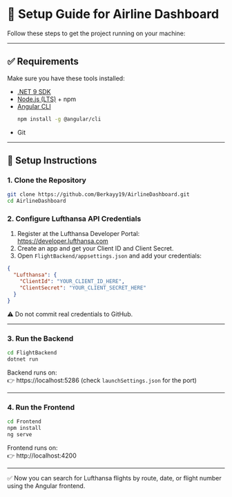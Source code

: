 # 🚀 Setup Guide for Airline Dashboard

Follow these steps to get the project running on your machine:

---

## ✅ Requirements
Make sure you have these tools installed:

- [.NET 9 SDK](https://dotnet.microsoft.com/en-us/download)  
- [Node.js (LTS)](https://nodejs.org/en/download/) + npm  
- [Angular CLI](https://angular.dev/cli)  
  ```bash
  npm install -g @angular/cli
  ```
- Git  

---

## 🔧 Setup Instructions

### 1. Clone the Repository
```bash
git clone https://github.com/Berkayy19/AirlineDashboard.git
cd AirlineDashboard
```

### 2. Configure Lufthansa API Credentials
1. Register at the Lufthansa Developer Portal: https://developer.lufthansa.com  
2. Create an app and get your Client ID and Client Secret.  
3. Open `FlightBackend/appsettings.json` and add your credentials:

```json
{
  "Lufthansa": {
    "ClientId": "YOUR_CLIENT_ID_HERE",
    "ClientSecret": "YOUR_CLIENT_SECRET_HERE"
  }
}
```

⚠️ Do not commit real credentials to GitHub.

---

### 3. Run the Backend
```bash
cd FlightBackend
dotnet run
```

Backend runs on:  
👉 https://localhost:5286 (check `launchSettings.json` for the port)

---

### 4. Run the Frontend
```bash
cd Frontend
npm install
ng serve
```

Frontend runs on:  
👉 http://localhost:4200  

---

✅ Now you can search for Lufthansa flights by route, date, or flight number using the Angular frontend.
